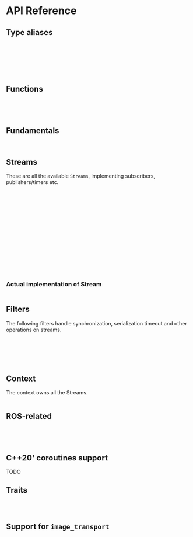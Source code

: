 # API Reference 


## Type aliases

```{doxygentypedef} icey::Node
```
```{doxygentypedef} icey::LifecycleNode
```

```{doxygentypedef} icey::Timer
```

```{doxygentypedef} icey::Parameter
```

```{doxygentypedef} icey::Clock
```
```{doxygentypedef} icey::Time
```
```{doxygentypedef} icey::Duration
```

## Functions 
```{doxygenfunction} icey::create_node
```
```{doxygenfunction} icey::spin
```
```{doxygenfunction} icey::spin_nodes
```
```{doxygenfunction} icey::declare_parameter_struct
```


## Fundamentals
```{doxygenstruct} icey::Nothing
```
```{doxygenstruct} icey::Result
```
## Streams 
These are all the available `Streams`, implementing subscribers, publishers/timers etc.


```{doxygenclass} icey::Stream
```

```{doxygenstruct} icey::ParameterStream
```

```{doxygenstruct} icey::Interval
```
```{doxygenstruct} icey::Set
```
```{doxygenstruct} icey::Validator
```

```{doxygenstruct} icey::SubscriptionStream
```
```{doxygenstruct} icey::TimerStream
```
```{doxygenstruct} icey::TimerImpl
```


```{doxygenstruct} icey::PublisherStream
```
```{doxygenstruct} icey::PublisherImpl
```

```{doxygenstruct} icey::ServiceStream
```

```{doxygenstruct} icey::ServiceClient
```
```{doxygenstruct} icey::ServiceClientImpl
```

```{doxygenstruct} icey::TransformSubscriptionStream
```
```{doxygenstruct} icey::TransformSubscriptionStreamImpl
```

```{doxygenstruct} icey::TransformPublisherStream
```

```{doxygenclass} icey::StreamImplDefault
```

### Actual implementation of Stream 

```{doxygenclass} icey::impl::Stream
```

## Filters 

The following filters handle synchronization, serialization  timeout and other operations on streams. 

```{doxygenstruct} icey::SimpleFilterAdapter
```

```{doxygenclass} icey::SynchronizerStream
```

```{doxygenstruct} icey::SynchronizerStreamImpl
```

```{doxygenstruct} icey::TF2MessageFilter
```

```{doxygenstruct} icey::TF2MessageFilterImpl
```

```{doxygenstruct} icey::TimeoutFilter
```

## Context
The context owns all the Streams. 

```{doxygenclass} icey::Context
```

## ROS-related 

```{doxygenclass} icey::NodeBookkeeping
```

```{doxygenstruct} icey::NodeInterfaces
```

```{doxygenstruct} icey::TFListener
```

```{doxygenclass} icey::NodeWithIceyContext
```

## C++20' coroutines support 

TODO 

## Traits 
```{doxygentypedef} icey::obs_err
```
```{doxygentypedef} icey::obs_val
```
```{doxygentypedef} icey::obs_msg
```
## Support for `image_transport`

```{doxygenstruct} icey::ImageTransportSubscriber
```
```{doxygenstruct} icey::ImageTransportSubscriberImpl
```

```{doxygenstruct} icey::ImageTransportPublisher
```


```{doxygenstruct} icey::CameraSubscriber
```
```{doxygenstruct} icey::CameraSubscriberImpl
```

```{doxygenstruct} icey::CameraPublisher
```

```{doxygenfunction} icey::create_image_transport_subscription
```

```{doxygenfunction} icey::create_image_transport_publisher
```

```{doxygenfunction} icey::create_camera_subscription
```
```{doxygenfunction} icey::create_camera_publisher
```